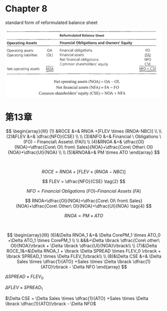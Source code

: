 # Chapter 8

standard form of reformulated balance sheet

![1685709880294](image/财报笔记/1685709880294.png)



# 第13章

$$
\begin{array}{llll}
    (1) &ROCE &=& RNOA +[FLEV \times (RNOA-NBC)] \\
    \\
    (2)&FLEV &=& \dfrac{NFO}{CSE} \\
    \\
    (3)&NFO &=& Financial \ Obligations \ (FO) – Financial\ Assets\ (FA)\\
    \\
    (4)&RNOA &=& \dfrac{OI}{NOA}=\dfrac{Core\ OI\ from\ Sales}{NOA}+\dfrac{Core\ Other\ OI}{NOA}+\dfrac{UI}{NOA} \\
    \\
    (5)&RNOA&=& PM \times ATO
\end{array}
$$


&nbsp;
&nbsp;

$$
ROCE = RNOA +[FLEV \times (RNOA-NBC)] \tag{1}
$$

$$
FLEV = \dfrac{NFO}{CSE} \tag{2}
$$

$$
NFO = Financial \ Obligations \ (FO) – Financial\ Assets\ (FA) \tag{3}
$$

$$
RNOA=\dfrac{OI}{NOA}=\dfrac{Core\ OI\ from\ Sales}{NOA}+\dfrac{Core\ Other\ OI}{NOA}+\dfrac{UI}{NOA} \tag{4}
$$

$$
RNOA  =  PM \times ATO \tag{5}
$$


&nbsp;
&nbsp;

$$
\begin{array}{llll}
    (6)&\Delta RNOA_1 &=& \Delta CorePM_1 \times ATO_0 +\Delta ATO_1 \times CorePM_1 \\
    \\
    &&&+\Delta \lbrack \dfrac{Core\ other\ OI}{NOA}\rbrack + \Delta \lbrack \dfrac{UI}{NOA}\rbrack\\
    \\
    (7)&\Delta ROCE_1&=&\Delta RNOA_1 + \lbrack \Delta SPREAD \times FLEV_0 \rbrack + \lbrack SPREAD_1 \times \Delta FLEV_1\rbrack\\
    \\
    (8)&\Delta CSE &=& \Delta Sales \times \dfrac{1}{ATO} +Sales \times \Delta \lbrack \dfrac{1}{ATO}\rbrack -  \Delta NFO
\end{array}
$$

$\Delta SPREAD \times FLEV_0$

$\Delta FLEV \times SPREAD_1$

$\Delta CSE = \Delta Sales \times \dfrac{1}{ATO} +Sales \times \Delta \lbrack \dfrac{1}{ATO}\rbrack -  \Delta NFO$